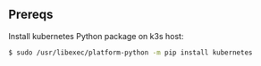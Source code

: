 ## Prereqs

Install kubernetes Python package on k3s host:

```bash
$ sudo /usr/libexec/platform-python -m pip install kubernetes
```
